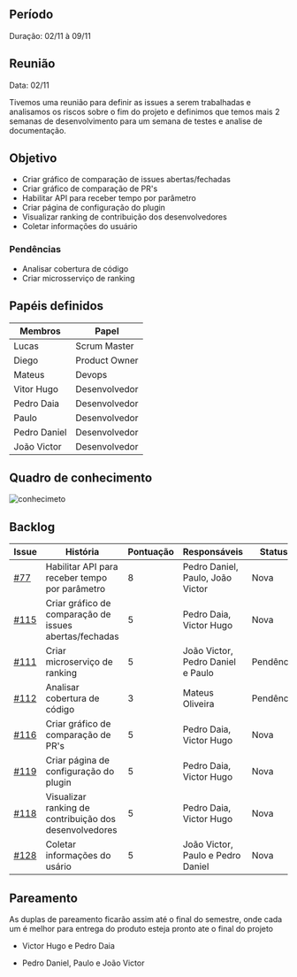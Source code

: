 
 
## Período

Duração: 02/11 à 09/11


## Reunião

Data: 02/11

Tivemos uma reunião para definir as issues a serem trabalhadas e analisamos os riscos sobre o fim do projeto e definimos que temos mais 2 semanas de desenvolvimento para um semana de testes e analise de documentação.

## Objetivo

- Criar gráfico de comparação de issues abertas/fechadas
- Criar gráfico de comparação de PR's 
- Habilitar API para receber tempo por parâmetro
- Criar página de configuração do plugin
- Visualizar ranking de contribuição dos desenvolvedores
- Coletar informações do usuário


### Pendências

- Analisar cobertura de código
- Criar microsserviço de ranking

## Papéis definidos

|**Membros**|**Papel**|
|--|--|
| Lucas | Scrum Master |
| Diego | Product Owner |
| Mateus | Devops |
| Vitor Hugo | Desenvolvedor |
| Pedro Daia | Desenvolvedor |
| Paulo | Desenvolvedor |
| Pedro Daniel | Desenvolvedor |
| João Victor | Desenvolvedor |

  

## Quadro de conhecimento

![conhecimeto](https://i.imgur.com/EYX5Yuw.png)


  

## Backlog

  

| **Issue** | **História** | **Pontuação** | **Responsáveis** | **Status** |
|--|--|--|--|--|
| [#77](https://github.com/fga-eps-mds/2019.2-Git-Breakdown/issues/77) | Habilitar API para receber tempo por parâmetro | 8 | Pedro Daniel, Paulo, João Victor | Nova |
| [#115](https://github.com/fga-eps-mds/2019.2-Git-Breakdown/issues/115) | Criar gráfico de comparação de issues abertas/fechadas  | 5 | Pedro Daia, Victor Hugo | Nova |
| [#111](https://github.com/fga-eps-mds/2019.2-Git-Breakdown/issues/111) | Criar microserviço de ranking | 5 | João Victor, Pedro Daniel e Paulo | Pendência |
| [#112](https://github.com/fga-eps-mds/2019.2-Git-Breakdown/issues/112) | Analisar cobertura de código | 3 | Mateus Oliveira | Pendência |
| [#116](https://github.com/fga-eps-mds/2019.2-Git-Breakdown/issues/116) | Criar gráfico de comparação de PR's | 5 | Pedro Daia, Victor Hugo | Nova |
| [#119](https://github.com/fga-eps-mds/2019.2-Git-Breakdown/issues/119) | Criar página de configuração do plugin | 5 | Pedro Daia, Victor Hugo  | Nova |
| [#118](https://github.com/fga-eps-mds/2019.2-Git-Breakdown/issues/118) | Visualizar ranking de contribuição dos desenvolvedores | 5 | Pedro Daia, Victor Hugo | Nova |
| [#128](https://github.com/fga-eps-mds/2019.2-Git-Breakdown/issues/128) | Coletar informações do usário | 5 | João Victor, Paulo e Pedro Daniel | Nova |






## Pareamento

As duplas de pareamento ficarão assim até o final do semestre, onde cada um é melhor para entrega do produto esteja pronto ate o final do projeto

- Victor Hugo e Pedro Daia

- Pedro Daniel, Paulo e João Victor



